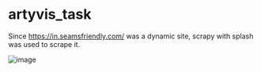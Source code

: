 # artyvis_task

Since https://in.seamsfriendly.com/ was a dynamic site, scrapy with splash was used to scrape it.


![image](https://user-images.githubusercontent.com/74790729/159967125-8a573bee-70ee-48f0-8a7d-0b79738bca22.png)
